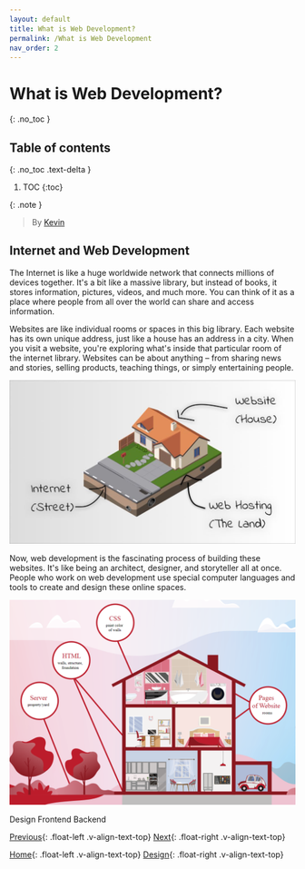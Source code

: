 ```yaml
---
layout: default
title: What is Web Development?
permalink: /What is Web Development
nav_order: 2
---
```

# What is Web Development?
{: .no_toc }

## Table of contents
{: .no_toc .text-delta }

1. TOC
{:toc}

{: .note }
> By [Kevin](https://www.linkedin.com/in/kevin-shin-373183188/)

## Internet and Web Development
The Internet is like a huge worldwide network that connects millions of devices together. It's a bit like a massive library, but instead of books, it stores information, pictures, videos, and much more. You can think of it as a place where people from all over the world can share and access information.

Websites are like individual rooms or spaces in this big library. Each website has its own unique address, just like a house has an address in a city. When you visit a website, you're exploring what's inside that particular room of the internet library. Websites can be about anything – from sharing news and stories, selling products, teaching things, or simply entertaining people.

![Website and Internet Analogy](source/assets/images/internet_website_analogy.jpg)

Now, web development is the fascinating process of building these websites. It's like being an architect, designer, and storyteller all at once. People who work on web development use special computer languages and tools to create and design these online spaces.

![Website and House with Tech](source/assets/images/website_house_tech_analogy.png)

Design
Frontend
Backend

[Previous](/){: .float-left .v-align-text-top}
[Next](Design){: .float-right .v-align-text-top}

[Home](../Home){: .float-left .v-align-text-top}
[Design](Design){: .float-right .v-align-text-top}

